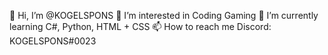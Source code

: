 👋 Hi, I’m @KOGELSPONS
👀 I’m interested in Coding Gaming
🌱 I’m currently learning C#, Python, HTML + CSS
📫 How to reach me Discord: KOGELSPONS#0023
